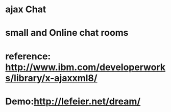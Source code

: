 # ajax Chat
# small and Online chat rooms
# reference: http://www.ibm.com/developerworks/library/x-ajaxxml8/
# Demo:http://lefeier.net/dream/
